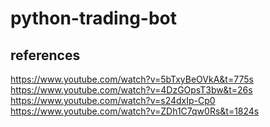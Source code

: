 # python-trading-bot

references
----------------
https://www.youtube.com/watch?v=5bTxyBeOVkA&t=775s
https://www.youtube.com/watch?v=4DzGOpsT3bw&t=26s
https://www.youtube.com/watch?v=s24dxIp-Cp0
https://www.youtube.com/watch?v=ZDh1C7qw0Rs&t=1824s

